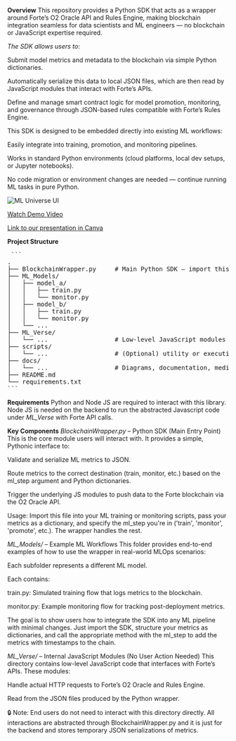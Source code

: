 **Overview**
This repository provides a Python SDK that acts as a wrapper around Forte’s O2 Oracle API and Rules Engine, making blockchain integration seamless for data scientists and ML engineers — no blockchain or JavaScript expertise required.

*The SDK allows users to*:

Submit model metrics and metadata to the blockchain via simple Python dictionaries.

Automatically serialize this data to local JSON files, which are then read by JavaScript modules that interact with Forte’s APIs.

Define and manage smart contract logic for model promotion, monitoring, and governance through JSON-based rules compatible with Forte’s Rules Engine.

This SDK is designed to be embedded directly into existing ML workflows:

Easily integrate into training, promotion, and monitoring pipelines.

Works in standard Python environments (cloud platforms, local dev setups, or Jupyter notebooks).

No code migration or environment changes are needed — continue running ML tasks in pure Python.

![ML Universe UI](https://drive.google.com/file/d/1vFoOssWfRkdpq3DM0ECy16n0K-uAan5R/view?usp=sharing)

[Watch Demo Video](https://drive.google.com/file/d/your-file-id/view)

[Link to our presentation in Canva](https://www.canva.com/design/DAGnhlJu3RY/EDm30vFwvf9E6uZmZzSOBw/edit?utm_content=DAGnhlJu3RY&utm_campaign=designshare&utm_medium=link2&utm_source=sharebutton)

**Project Structure**
<pre> ```
.
├── BlockchainWrapper.py     # Main Python SDK – import this in ML code
├── ML_Models/
│   ├── model_a/
│   │   ├── train.py
│   │   └── monitor.py
│   ├── model_b/
│   │   ├── train.py
│   │   └── monitor.py
│   └── ...
├── ML_Verse/
│   └── ...                  # Low-level JavaScript modules for Forte API calls
├── scripts/
│   └── ...                  # (Optional) utility or execution scripts
├── docs/
│   └── ...                  # Diagrams, documentation, media assets
├── README.md
└── requirements.txt
``` </pre>

**Requirements**
Python and Node JS are required to interact with this library. Node JS is needed on the backend to run the abstracted Javascript code under *ML_Verse* with Forte API calls.

**Key Components**
*BlockchainWrapper.py* – Python SDK (Main Entry Point)
This is the core module users will interact with. It provides a simple, Pythonic interface to:

Validate and serialize ML metrics to JSON.

Route metrics to the correct destination (train, monitor, etc.) based on the ml_step argument and Python dictionaries.

Trigger the underlying JS modules to push data to the Forte blockchain via the O2 Oracle API.

Usage:
Import this file into your ML training or monitoring scripts, pass your metrics as a dictionary, and specify the ml_step you're in ('train', 'monitor', 'promote', etc.). The wrapper handles the rest.

*ML_Models/* – Example ML Workflows
This folder provides end-to-end examples of how to use the wrapper in real-world MLOps scenarios:

Each subfolder represents a different ML model.

Each contains:

train.py: Simulated training flow that logs metrics to the blockchain.

monitor.py: Example monitoring flow for tracking post-deployment metrics.

The goal is to show users how to integrate the SDK into any ML pipeline with minimal changes. Just import the SDK, structure your metrics as dictionaries, and call the appropriate method with the ml_step to add the metrics with timestamps to the chain.

*ML_Verse/* – Internal JavaScript Modules (No User Action Needed)
This directory contains low-level JavaScript code that interfaces with Forte’s APIs. These modules:

Handle actual HTTP requests to Forte’s O2 Oracle and Rules Engine.

Read from the JSON files produced by the Python wrapper.

🔒 Note: End users do not need to interact with this directory directly. All interactions are abstracted through BlockchainWrapper.py and it is just for the backend and stores temporary JSON serializations of metrics.